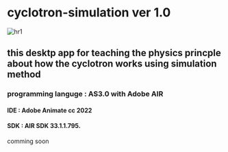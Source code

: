 # cyclotron-simulation ver 1.0 

![hr1](https://user-images.githubusercontent.com/78841476/166112701-de7556a4-d0fa-46bb-a032-a5ab1e75264d.png)

## this desktp app for teaching the physics princple about how the cyclotron works using simulation method 
### programming languge : AS3.0 with Adobe AIR 
#### IDE : Adobe Animate cc 2022 
#### SDK : AIR SDK 33.1.1.795.

comming soon 
